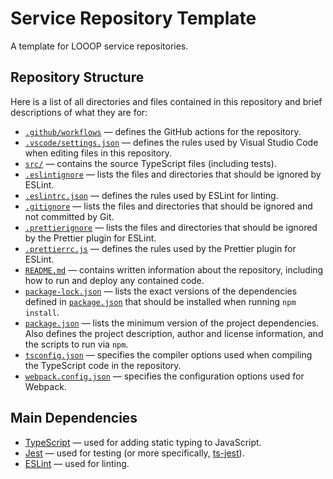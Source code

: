 # Service Repository Template

A template for LOOOP service repositories.

## Repository Structure

Here is a list of all directories and files contained in this repository and brief descriptions of what they are for:

- [`.github/workflows`](.github/workflows) &mdash; defines the GitHub actions for the repository.
- [`.vscode/settings.json`](.vscode/settings.json) &mdash; defines the rules used by Visual Studio Code when editing files in this repository.
- [`src/`](src/) &mdash; contains the source TypeScript files (including tests).
- [`.eslintignore`](.eslintignore) &mdash; lists the files and directories that should be ignored by ESLint.
- [`.eslintrc.json`](.eslintrc.json) &mdash; defines the rules used by ESLint for linting.
- [`.gitignore`](.gitignore) &mdash; lists the files and directories that should be ignored and not committed by Git.
- [`.prettierignore`](.gitignore) &mdash; lists the files and directories that should be ignored by the Prettier plugin for ESLint.
- [`.prettierrc.js`](.prettierrc.js) &mdash; defines the rules used by the Prettier plugin for ESLint.
- [`README.md`](README.md) &mdash; contains written information about the repository, including how to run and deploy any contained code.
- [`package-lock.json`](package-lock.json) &mdash; lists the exact versions of the dependencies defined in [`package.json`](package.json) that should be installed when running `npm install`.
- [`package.json`](package.json) &mdash; lists the minimum version of the project dependencies. Also defines the project description, author and license information, and the scripts to run via `npm`.
- [`tsconfig.json`](tsconfig.json) &mdash; specifies the compiler options used when compiling the TypeScript code in the repository.
- [`webpack.config.json`](webpack.config.json) &mdash; specifies the configuration options used for Webpack.

## Main Dependencies

- [TypeScript](https://www.npmjs.com/package/typescript) &mdash; used for adding static typing to JavaScript.
- [Jest](https://www.npmjs.com/package/jest) &mdash; used for testing (or more specifically, [ts-jest](https://www.npmjs.com/package/ts-jest)).
- [ESLint](https://www.npmjs.com/package/eslint) &mdash; used for linting.